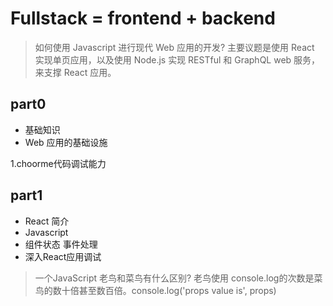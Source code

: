 # Fullstack = frontend + backend

> 如何使用 Javascript 进行现代 Web 应用的开发? 主要议题是使用 React 实现单页应用，以及使用 Node.js 实现 RESTful 和 GraphQL web 服务，来支撑 React 应用。

## part0
- 基础知识
- Web 应用的基础设施

1.choorme代码调试能力

## part1
- React 简介
- Javascript
- 组件状态 事件处理
- 深入React应用调试

> 一个JavaScript 老鸟和菜鸟有什么区别? 老鸟使用 console.log的次数是菜鸟的数十倍甚至数百倍。console.log('props value is', props)